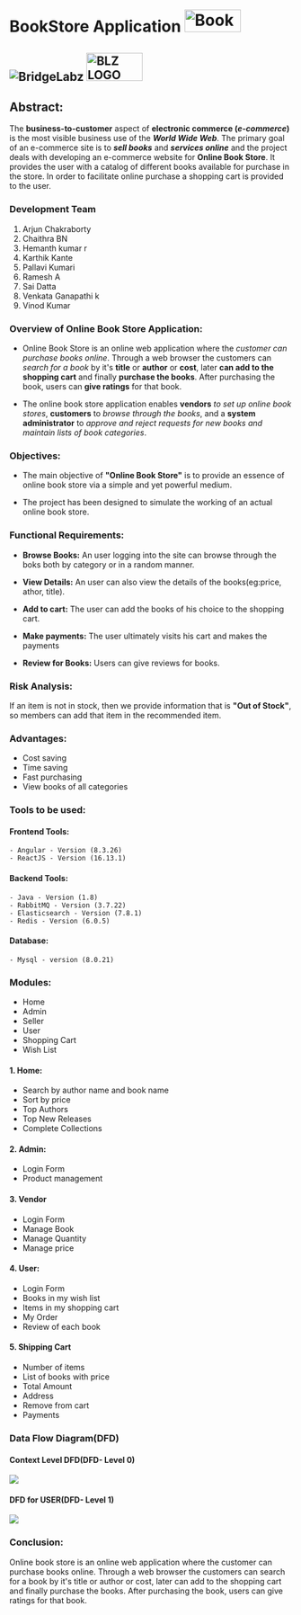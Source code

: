 # BookStore Application  <img src="https://user-images.githubusercontent.com/50637297/83944429-1486ff00-a821-11ea-8aea-0714d852214d.png" alt="BookStore LOGO" width="100" height="40">

## ![BridgeLabz](https://bridgelabz.com/) <img src="https://user-images.githubusercontent.com/50637297/83942283-d1706000-a80f-11ea-99fb-6c26326a7602.png" alt="BLZ LOGO" width="100" height="50">


## Abstract:

The **business-to-customer** aspect of **electronic commerce (_e-commerce_)** is the most visible business use of the ***World Wide Web***. The primary goal of an e-commerce site is to ***sell books*** and ***services online*** and the project deals with developing an e-commerce website for **Online Book Store**. It provides the user with a catalog of different books available for purchase in the store. In order to facilitate online purchase a shopping cart is provided to the user.


### Development Team

1. Arjun Chakraborty
2. Chaithra BN
3. Hemanth kumar r
4. Karthik Kante
5. Pallavi Kumari
6. Ramesh A
7. Sai Datta
8. Venkata Ganapathi k
9. Vinod Kumar


### Overview of Online Book Store Application:

- Online Book Store is an online web application where the _customer can purchase books online_. Through a web browser the customers can _search for a book_ by it's **title** or **author** or **cost**, later **can add to the shopping cart** and finally **purchase the books**. After purchasing the book, users can **give ratings** for that book.

- The online book store application enables **vendors** _to set up online book stores_, **customers** to _browse through the books_, and a **system administrator** to _approve and reject requests for new books and maintain lists of book categories_.


### Objectives:

- The main objective of **"Online Book Store"** is to provide an essence of online book store via a simple and yet powerful medium.

- The project has been designed to simulate the working of an actual online book store.


### Functional Requirements:

- **Browse Books:** An user logging into the site can browse through the boks both by category or in a random manner.

- **View Details:** An user can also view the details of the books(eg:price, athor, title).

- **Add to cart:** The user can add the books of his choice to the shopping cart.

- **Make payments:** The user ultimately visits his cart and makes the payments

- **Review for Books:** Users can give reviews for books.


### Risk Analysis:

If an item is not in stock, then we provide information that is **"Out of Stock"**, so members can add that item in the recommended item.


### Advantages:
- Cost saving
- Time saving
- Fast purchasing
- View books of all categories


### Tools to be used:

#### Frontend Tools:

```
- Angular - Version (8.3.26)
- ReactJS - Version (16.13.1)
```

#### Backend Tools:
```
- Java - Version (1.8)
- RabbitMQ - Version (3.7.22)
- Elasticsearch - Version (7.8.1)
- Redis - Version (6.0.5)
```

#### Database:
```
- Mysql - version (8.0.21)
```


### Modules:

- Home
- Admin
- Seller
- User
- Shopping Cart
- Wish List

#### 1. Home:
 - Search by author name and book name
 - Sort by price
 - Top Authors
 - Top New Releases
 - Complete Collections

#### 2. Admin:
  - Login Form
  - Product management

#### 3. Vendor
  - Login Form
  - Manage Book
  - Manage Quantity
  - Manage price

#### 4. User:
  - Login Form
  - Books in my wish list
  - Items in my shopping cart
  - My Order
  - Review of each book
  
#### 5. Shipping Cart
  - Number of items
  - List of books with price
  - Total Amount
  - Address
  - Remove from cart
  - Payments


### Data Flow Diagram(DFD)

#### Context Level DFD(DFD- Level 0)

![](https://user-images.githubusercontent.com/50637297/83981249-d6313300-a939-11ea-9de2-819b041d532b.jpg)

#### DFD for USER(DFD- Level 1)

![](https://user-images.githubusercontent.com/50637297/83981250-d7faf680-a939-11ea-8949-0e0003925830.jpg)


### Conclusion:
Online book store is an online web application where the customer can purchase books online. Through a web browser the customers can search for a book by it's title or author or cost, later can add to the shopping cart and finally purchase the books. After purchasing the book, users can give ratings for that book.
